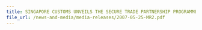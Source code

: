 ```yaml
---
title: SINGAPORE CUSTOMS UNVEILS THE SECURE TRADE PARTNERSHIP PROGRAMME (STP) TO MAINTAIN SINGAPORE AS A TRUSTED TRADE HUB 
file_url: /news-and-media/media-releases/2007-05-25-MR2.pdf
---
```

